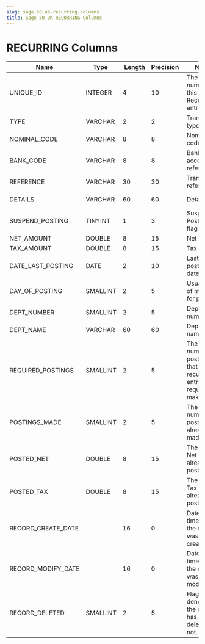```yaml
---
slug: sage-50-uk-recurring-columns
title: Sage 50 UK RECURRING Columns
---
```

# RECURRING Columns

| Name | Type  |  Length | Precision  |  Notes  | Example |
| --- | --- | --- | --- | --- | --- |
| UNIQUE_ID | INTEGER | 4 | 10 | The unique number of this Recurring entry | 1 |
| TYPE | VARCHAR | 2 | 2 | Transaction type | BP |
| NOMINAL_CODE | VARCHAR | 8 | 8 | Nominal code | 7200 |
| BANK_CODE | VARCHAR | 8 | 8 | Bank account reference | 1200 |
| REFERENCE | VARCHAR | 30 | 30 | Transaction reference | DD/STO |
| DETAILS | VARCHAR | 60 | 60 | Details | Electrcity Direct Debit |
| SUSPEND_POSTING | TINYINT | 1 | 3 | Suspend Postings flag | 0 |
| NET_AMOUNT | DOUBLE | 8 | 15 | Net amount | 150 |
| TAX_AMOUNT | DOUBLE | 8 | 15 | Tax amount | 12 |
| DATE_LAST_POSTING | DATE | 2 | 10 | Last posting date | 01/05/2017 00:00:00 |
| DAY_OF_POSTING | SMALLINT | 2 | 5 | Usual day of month for posting | 1 |
| DEPT_NUMBER | SMALLINT | 2 | 5 | Department number | 0 |
| DEPT_NAME | VARCHAR | 60 | 60 | Department name | Default |
| REQUIRED_POSTINGS | SMALLINT | 2 | 5 | The total number of postings that this recurring entry is required to make. | 0 |
| POSTINGS_MADE | SMALLINT | 2 | 5 | The total number of postings already made. | 3 |
| POSTED_NET | DOUBLE | 8 | 15 | The total Net amount already posted | 0 |
| POSTED_TAX | DOUBLE | 8 | 15 | The total Tax amount already posted | 0 |
| RECORD_CREATE_DATE |  | 16 | 0 | Date and time when the record was created. | 27/04/2010 17:16:57 |
| RECORD_MODIFY_DATE |  | 16 | 0 | Date and time when the record was modified. | 04/08/2017 14:18:52 |
| RECORD_DELETED | SMALLINT | 2 | 5 | Flag denoting if the record has been deleted or not. | 6912 |
